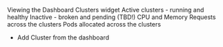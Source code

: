Viewing the Dashboard
Clusters widget
Active clusters - running and healthy
Inactive - broken and pending (TBD!)
CPU and Memory Requests across the clusters
Pods allocated across the clusters
+ Add Cluster from the dashboard

